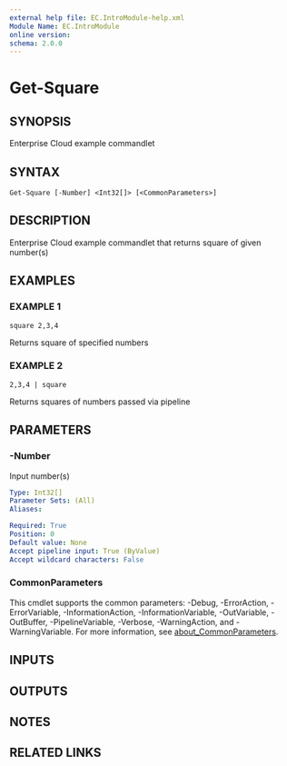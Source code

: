 ```yaml
---
external help file: EC.IntroModule-help.xml
Module Name: EC.IntroModule
online version:
schema: 2.0.0
---
```


# Get-Square

## SYNOPSIS
Enterprise Cloud example commandlet

## SYNTAX

```
Get-Square [-Number] <Int32[]> [<CommonParameters>]
```

## DESCRIPTION
Enterprise Cloud example commandlet that returns square of given number(s)

## EXAMPLES

### EXAMPLE 1
```
square 2,3,4
```

Returns square of specified numbers

### EXAMPLE 2
```
2,3,4 | square
```

Returns squares of numbers passed via pipeline

## PARAMETERS

### -Number
Input number(s)

```yaml
Type: Int32[]
Parameter Sets: (All)
Aliases:

Required: True
Position: 0
Default value: None
Accept pipeline input: True (ByValue)
Accept wildcard characters: False
```

### CommonParameters
This cmdlet supports the common parameters: -Debug, -ErrorAction, -ErrorVariable, -InformationAction, -InformationVariable, -OutVariable, -OutBuffer, -PipelineVariable, -Verbose, -WarningAction, and -WarningVariable. For more information, see [about_CommonParameters](http://go.microsoft.com/fwlink/?LinkID=113216).

## INPUTS

## OUTPUTS

## NOTES

## RELATED LINKS
